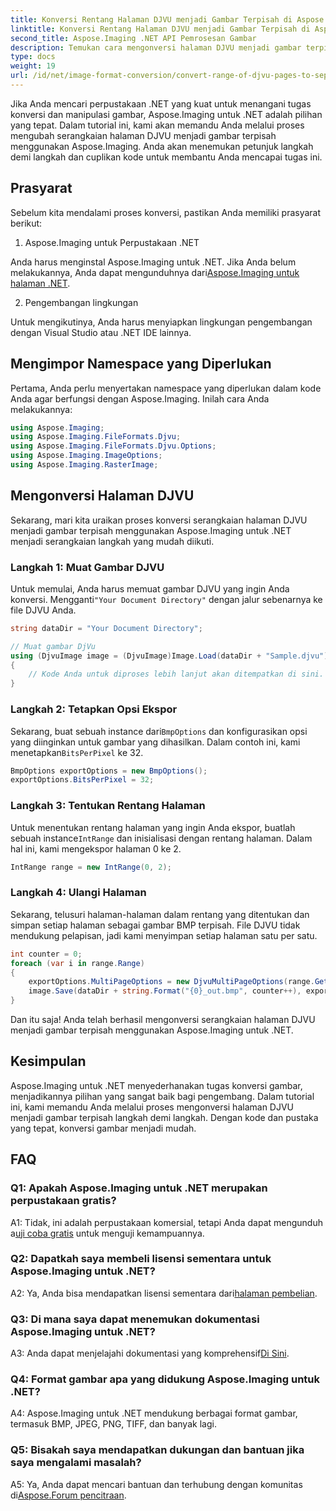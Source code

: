 ```yaml
---
title: Konversi Rentang Halaman DJVU menjadi Gambar Terpisah di Aspose.Imaging untuk .NET
linktitle: Konversi Rentang Halaman DJVU menjadi Gambar Terpisah di Aspose.Imaging untuk .NET
second_title: Aspose.Imaging .NET API Pemrosesan Gambar
description: Temukan cara mengonversi halaman DJVU menjadi gambar terpisah dengan Aspose.Imaging untuk .NET. Panduan langkah demi langkah, contoh kode, dan FAQ disediakan.
type: docs
weight: 19
url: /id/net/image-format-conversion/convert-range-of-djvu-pages-to-separate-images/
---
```

Jika Anda mencari perpustakaan .NET yang kuat untuk menangani tugas konversi dan manipulasi gambar, Aspose.Imaging untuk .NET adalah pilihan yang tepat. Dalam tutorial ini, kami akan memandu Anda melalui proses mengubah serangkaian halaman DJVU menjadi gambar terpisah menggunakan Aspose.Imaging. Anda akan menemukan petunjuk langkah demi langkah dan cuplikan kode untuk membantu Anda mencapai tugas ini.

## Prasyarat

Sebelum kita mendalami proses konversi, pastikan Anda memiliki prasyarat berikut:

1. Aspose.Imaging untuk Perpustakaan .NET

 Anda harus menginstal Aspose.Imaging untuk .NET. Jika Anda belum melakukannya, Anda dapat mengunduhnya dari[Aspose.Imaging untuk halaman .NET](https://releases.aspose.com/imaging/net/).

2. Pengembangan lingkungan

Untuk mengikutinya, Anda harus menyiapkan lingkungan pengembangan dengan Visual Studio atau .NET IDE lainnya.

## Mengimpor Namespace yang Diperlukan

Pertama, Anda perlu menyertakan namespace yang diperlukan dalam kode Anda agar berfungsi dengan Aspose.Imaging. Inilah cara Anda melakukannya:

```csharp
using Aspose.Imaging;
using Aspose.Imaging.FileFormats.Djvu;
using Aspose.Imaging.FileFormats.Djvu.Options;
using Aspose.Imaging.ImageOptions;
using Aspose.Imaging.RasterImage;
```

## Mengonversi Halaman DJVU

Sekarang, mari kita uraikan proses konversi serangkaian halaman DJVU menjadi gambar terpisah menggunakan Aspose.Imaging untuk .NET menjadi serangkaian langkah yang mudah diikuti.

### Langkah 1: Muat Gambar DJVU

 Untuk memulai, Anda harus memuat gambar DJVU yang ingin Anda konversi. Mengganti`"Your Document Directory"` dengan jalur sebenarnya ke file DJVU Anda.

```csharp
string dataDir = "Your Document Directory";

// Muat gambar DjVu
using (DjvuImage image = (DjvuImage)Image.Load(dataDir + "Sample.djvu"))
{
    // Kode Anda untuk diproses lebih lanjut akan ditempatkan di sini.
}
```

### Langkah 2: Tetapkan Opsi Ekspor

Sekarang, buat sebuah instance dari`BmpOptions` dan konfigurasikan opsi yang diinginkan untuk gambar yang dihasilkan. Dalam contoh ini, kami menetapkan`BitsPerPixel` ke 32.

```csharp
BmpOptions exportOptions = new BmpOptions();
exportOptions.BitsPerPixel = 32;
```

### Langkah 3: Tentukan Rentang Halaman

 Untuk menentukan rentang halaman yang ingin Anda ekspor, buatlah sebuah instance`IntRange` dan inisialisasi dengan rentang halaman. Dalam hal ini, kami mengekspor halaman 0 ke 2.

```csharp
IntRange range = new IntRange(0, 2);
```

### Langkah 4: Ulangi Halaman

Sekarang, telusuri halaman-halaman dalam rentang yang ditentukan dan simpan setiap halaman sebagai gambar BMP terpisah. File DJVU tidak mendukung pelapisan, jadi kami menyimpan setiap halaman satu per satu.

```csharp
int counter = 0;
foreach (var i in range.Range)
{
    exportOptions.MultiPageOptions = new DjvuMultiPageOptions(range.GetArrayOneItemFromIndex(counter));
    image.Save(dataDir + string.Format("{0}_out.bmp", counter++), exportOptions);
}
```

Dan itu saja! Anda telah berhasil mengonversi serangkaian halaman DJVU menjadi gambar terpisah menggunakan Aspose.Imaging untuk .NET.

## Kesimpulan

Aspose.Imaging untuk .NET menyederhanakan tugas konversi gambar, menjadikannya pilihan yang sangat baik bagi pengembang. Dalam tutorial ini, kami memandu Anda melalui proses mengonversi halaman DJVU menjadi gambar terpisah langkah demi langkah. Dengan kode dan pustaka yang tepat, konversi gambar menjadi mudah.

## FAQ

### Q1: Apakah Aspose.Imaging untuk .NET merupakan perpustakaan gratis?

 A1: Tidak, ini adalah perpustakaan komersial, tetapi Anda dapat mengunduh a[uji coba gratis](https://releases.aspose.com/) untuk menguji kemampuannya.

### Q2: Dapatkah saya membeli lisensi sementara untuk Aspose.Imaging untuk .NET?

 A2: Ya, Anda bisa mendapatkan lisensi sementara dari[halaman pembelian](https://purchase.aspose.com/temporary-license/).

### Q3: Di mana saya dapat menemukan dokumentasi Aspose.Imaging untuk .NET?

 A3: Anda dapat menjelajahi dokumentasi yang komprehensif[Di Sini](https://reference.aspose.com/imaging/net/).

### Q4: Format gambar apa yang didukung Aspose.Imaging untuk .NET?

A4: Aspose.Imaging untuk .NET mendukung berbagai format gambar, termasuk BMP, JPEG, PNG, TIFF, dan banyak lagi.

### Q5: Bisakah saya mendapatkan dukungan dan bantuan jika saya mengalami masalah?

 A5: Ya, Anda dapat mencari bantuan dan terhubung dengan komunitas di[Aspose.Forum pencitraan](https://forum.aspose.com/).